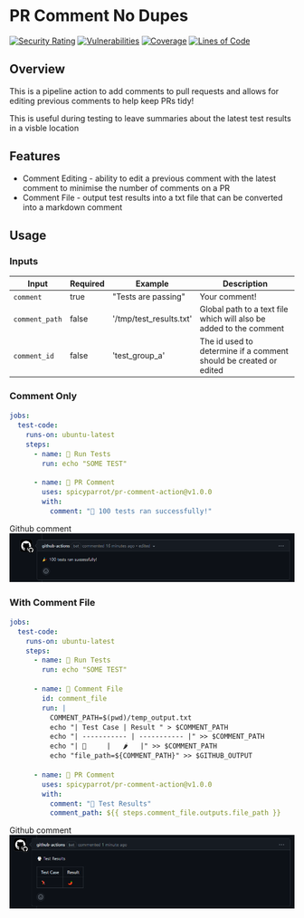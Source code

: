 # PR Comment No Dupes

[![Security Rating](https://sonarcloud.io/api/project_badges/measure?project=spicyparrot_pr-comment-action&metric=security_rating&token=2d2eecc67d1ffda65dc694508685014dae56285f)](https://sonarcloud.io/summary/new_code?id=spicyparrot_pr-comment-action)
[![Vulnerabilities](https://sonarcloud.io/api/project_badges/measure?project=spicyparrot_pr-comment-action&metric=vulnerabilities&token=2d2eecc67d1ffda65dc694508685014dae56285f)](https://sonarcloud.io/summary/new_code?id=spicyparrot_pr-comment-action)
[![Coverage](https://sonarcloud.io/api/project_badges/measure?project=spicyparrot_pr-comment-action&metric=coverage&token=2d2eecc67d1ffda65dc694508685014dae56285f)](https://sonarcloud.io/summary/new_code?id=spicyparrot_pr-comment-action)
[![Lines of Code](https://sonarcloud.io/api/project_badges/measure?project=spicyparrot_pr-comment-action&metric=ncloc&token=2d2eecc67d1ffda65dc694508685014dae56285f)](https://sonarcloud.io/summary/new_code?id=spicyparrot_pr-comment-action)

## Overview

This is a pipeline action to add comments to pull requests and allows for editing previous comments to help keep PRs tidy!

This is useful during testing to leave summaries about the latest test results in a visble location

## Features

- Comment Editing - ability to edit a previous comment with the latest comment to minimise the number of comments on a PR
- Comment File - output test results into a txt file that can be converted into a markdown comment

## Usage

### Inputs

| Input       | Required     | Example      | Description   |
|-------------|--------------|--------------|---------------|
| `comment`         | true  | "Tests are passing"       | Your comment!    |
| `comment_path`    | false | '/tmp/test_results.txt'   | Global path to a text file which will also be added to the comment |
| `comment_id`      | false | 'test_group_a'            | The id used to determine if a comment should be created or edited    |

### Comment Only

```yaml
jobs:
  test-code:
    runs-on: ubuntu-latest
    steps:
      - name: 🧪 Run Tests
        run: echo "SOME TEST"

      - name: 💬 PR Comment
        uses: spicyparrot/pr-comment-action@v1.0.0
        with:
          comment: "🎉 100 tests ran successfully!"
```

Github comment ![comment_only](docs/screenshots/comment_only.png)

### With Comment File

```yaml
jobs:
  test-code:
    runs-on: ubuntu-latest
    steps:
      - name: 🧪 Run Tests
        run: echo "SOME TEST"

      - name: 💌 Comment File
        id: comment_file
        run: |
          COMMENT_PATH=$(pwd)/temp_output.txt
          echo "| Test Case | Result " > $COMMENT_PATH
          echo "| ----------- | ----------- |" >> $COMMENT_PATH
          echo "| 🦜     |   🌶️   |" >> $COMMENT_PATH
          echo "file_path=${COMMENT_PATH}" >> $GITHUB_OUTPUT

      - name: 💬 PR Comment
        uses: spicyparrot/pr-comment-action@v1.0.0
        with:
          comment: "🥼 Test Results"
          comment_path: ${{ steps.comment_file.outputs.file_path }}
```

Github comment ![comment_with_file](docs/screenshots/comment_file.png)